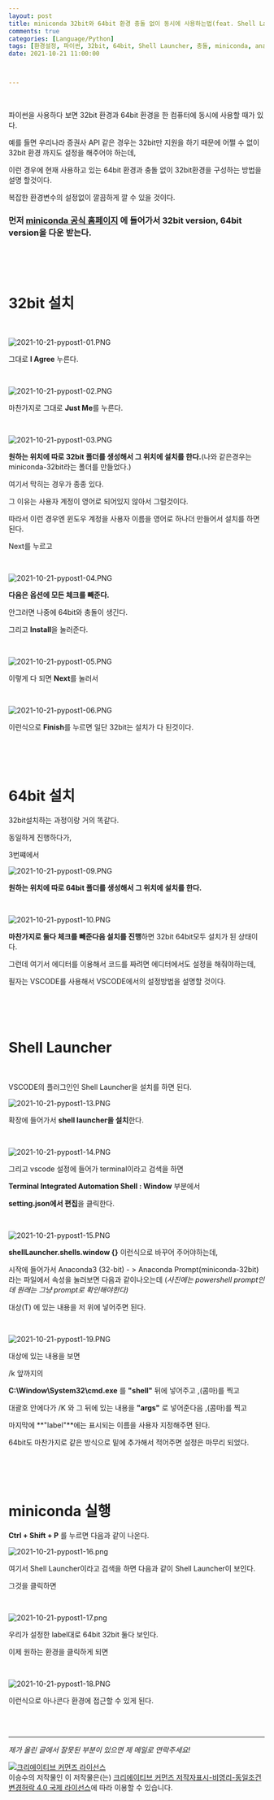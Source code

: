 ```yaml
---
layout: post
title: miniconda 32bit와 64bit 환경 충돌 없이 동시에 사용하는법(feat. Shell Launcher)
comments: true
categories: [Language/Python]
tags: [환경설정, 파이썬, 32bit, 64bit, Shell Launcher, 충돌, miniconda, anaconda, python, envirnmnet]
date: 2021-10-21 11:00:00



---
```


<br/>

파이썬을 사용하다 보면 32bit 환경과 64bit 환경을 한 컴퓨터에 동시에 사용할 때가 있다.

예를 들면 우리나라 증권사 API 같은 경우는 32bit만 지원을 하기 때문에 어쩔 수 없이  32bit 환경 까지도 설정을 해주어야 하는데,

이런 경우에 현재 사용하고 있는 64bit 환경과 충돌 없이 32bit환경을 구성하는 방법을 설명 할것이다.

복잡한 환경변수의 설정없이 깔끔하게 깔 수 있을 것이다.

### 먼저 **[miniconda 공식 홈페이지]( https://docs.conda.io/en/latest/miniconda.html)** 에 들어가서 32bit version, 64bit version을 다운 받는다.

<br/>

<br/>

<br/>

# 32bit 설치

<br/>

![2021-10-21-pypost1-01.PNG](https://github.com/aLVINlEE9/aLVINlEE9.github.io/blob/master/assets/img/LANG-python/2021-10-21-pypost1-01.PNG?raw=true)

그대로 **I Agree** 누른다.

<br/>

![2021-10-21-pypost1-02.PNG](https://github.com/aLVINlEE9/aLVINlEE9.github.io/blob/master/assets/img/LANG-python/2021-10-21-pypost1-02.PNG?raw=true)

마찬가지로 그대로 **Just Me**를 누른다.

<br/>

![2021-10-21-pypost1-03.PNG](https://github.com/aLVINlEE9/aLVINlEE9.github.io/blob/master/assets/img/LANG-python/2021-10-21-pypost1-03.PNG?raw=true)

**원하는 위치에 따로 32bit 폴더를 생성해서 그 위치에 설치를 한다.**(나와 같은경우는 miniconda-32bit라는 폴더를 만들었다.)

여기서 막히는 경우가 종종 있다.

그 이유는 사용자 계정이 영어로 되어있지 않아서 그럴것이다.

따라서 이런 경우엔 윈도우 계정을 사용자 이름을 영어로 하나더 만들어서 설치를 하면 된다.

Next를 누르고

<br/>

![2021-10-21-pypost1-04.PNG](https://github.com/aLVINlEE9/aLVINlEE9.github.io/blob/master/assets/img/LANG-python/2021-10-21-pypost1-04.PNG?raw=true)

**다음은 옵션에 모든 체크를 빼준다.**

안그러면 나중에 64bit와 충돌이 생긴다.

그리고 **Install**을 눌러준다.

<br/>

![2021-10-21-pypost1-05.PNG](https://github.com/aLVINlEE9/aLVINlEE9.github.io/blob/master/assets/img/LANG-python/2021-10-21-pypost1-05.PNG?raw=true)

이렇게 다 되면 **Next**를 눌러서

<br/>

![2021-10-21-pypost1-06.PNG](https://github.com/aLVINlEE9/aLVINlEE9.github.io/blob/master/assets/img/LANG-python/2021-10-21-pypost1-06.PNG?raw=true)

이런식으로 **Finish**를 누르면 일단 32bit는 설치가 다 된것이다.

<br/>

<br/>

<br/>

# 64bit 설치

32bit설치하는 과정이랑 거의 똑같다.

동일하게 진행하다가,

3번쨰에서 

![2021-10-21-pypost1-09.PNG](https://github.com/aLVINlEE9/aLVINlEE9.github.io/blob/master/assets/img/LANG-python/2021-10-21-pypost1-09.PNG?raw=true)

**원하는 위치에 따로 64bit 폴더를 생성해서 그 위치에 설치를 한다.**

<br/>

![2021-10-21-pypost1-10.PNG](https://github.com/aLVINlEE9/aLVINlEE9.github.io/blob/master/assets/img/LANG-python/2021-10-21-pypost1-10.PNG?raw=true)

**마찬가지로 둘다 체크를 빼준다음 설치를 진행**하면 32bit 64bit모두 설치가 된 상태이다.

그런데 여기서 에디터를 이용해서 코드를 짜려면 에디터에서도 설정을 해줘야하는데,

필자는 VSCODE를 사용해서 VSCODE에서의 설정방법을 설명할 것이다.

<br/>

<br/>

<br/>

# Shell Launcher

<br/>

VSCODE의 플러그인인 Shell Launcher을 설치를 하면 된다.

![2021-10-21-pypost1-13.PNG](https://github.com/aLVINlEE9/aLVINlEE9.github.io/blob/master/assets/img/LANG-python/2021-10-21-pypost1-13.PNG?raw=true)

확장에 들어가서 **shell launcher을 설치**한다.

<br/>

![2021-10-21-pypost1-14.PNG](https://github.com/aLVINlEE9/aLVINlEE9.github.io/blob/master/assets/img/LANG-python/2021-10-21-pypost1-14.PNG?raw=true)

그리고 vscode 설정에 들어가 terminal이라고 검색을 하면 

**Terminal Integrated Automation Shell : Window** 부분에서 

**setting.json에서 편집**을 클릭한다.

<br/>

![2021-10-21-pypost1-15.PNG](https://github.com/aLVINlEE9/aLVINlEE9.github.io/blob/master/assets/img/LANG-python/2021-10-21-pypost1-15.PNG?raw=true)

**shellLauncher.shells.window {}** 이런식으로 바꾸어 주어야하는데,

시작에 들어가서 Anaconda3 (32-bit) - > Anaconda Prompt(miniconda-32bit)라는 파일에서 속성을 눌러보면 다음과 같이나오는데 (*사진에는 powershell prompt인데 원래는 그냥 prompt로 확인해야한다)*

대상(T) 에 있는 내용을 저 위에 넣어주면 된다.

<br/>

![2021-10-21-pypost1-19.PNG](https://github.com/aLVINlEE9/aLVINlEE9.github.io/blob/master/assets/img/LANG-python/2021-10-21-pypost1-19.PNG?raw=true)

대상에 있는 내용을 보면

/k 앞까지의 

**C:\Window\System32\cmd.exe** 를 **"shell"** 뒤에 넣어주고 ,(콤마)를 찍고

대괄호 안에다가 /K 와 그 뒤에 있는 내용을 **"args"** 로 넣어준다음 ,(콤마)를 찍고

마지막에 **"label"**에는 표시되는 이름을 사용자 지정해주면 된다.

64bit도 마찬가지로 같은 방식으로 밑에 추가해서 적어주면 설정은 마무리 되었다.

<br/>

<br/>

<br/>

# miniconda 실행

**Ctrl + Shift + P** 를 누르면 다음과 같이 나온다.

![2021-10-21-pypost1-16.png](https://github.com/aLVINlEE9/aLVINlEE9.github.io/blob/master/assets/img/LANG-python/2021-10-21-pypost1-16.png?raw=true)

여기서 Shell Launcher이라고 검색을 하면 다음과 같이 Shell Launcher이 보인다.

그것을 클릭하면

<br/>

![2021-10-21-pypost1-17.png](https://github.com/aLVINlEE9/aLVINlEE9.github.io/blob/master/assets/img/LANG-python/2021-10-21-pypost1-17.png?raw=true)

우리가 설정한 label대로 64bit 32bit 둘다 보인다.

이제 원하는 환경을 클릭하게 되면

<br/>

![2021-10-21-pypost1-18.PNG](https://github.com/aLVINlEE9/aLVINlEE9.github.io/blob/master/assets/img/LANG-python/2021-10-21-pypost1-18.PNG?raw=true)

이런식으로 아나콘다 환경에 접근할 수 있게 된다.



<br/>

<br/>

------

*제가 올린 글에서 잘못된 부분이 있으면 제 메일로 연락주세요!*

<a rel="license" href="http://creativecommons.org/licenses/by-nc-sa/4.0/"><img alt="크리에이티브 커먼즈 라이선스" style="border-width:0" src="https://i.creativecommons.org/l/by-nc-sa/4.0/88x31.png" /></a><br /><span xmlns:cc="http://creativecommons.org/ns#" property="cc:attributionName">이승수</span>의 저작물인 이 저작물은(는) <a rel="license" href="http://creativecommons.org/licenses/by-nc-sa/4.0/">크리에이티브 커먼즈 저작자표시-비영리-동일조건변경허락 4.0 국제 라이선스</a>에 따라 이용할 수 있습니다.